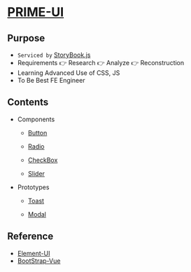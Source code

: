 # [PRIME-UI](https://hamsungjun.github.io/)

## Purpose
- `Serviced by` [StoryBook.js](https://github.com/storybookjs/storybook)
- Requirements 👉 Research 👉 Analyze 👉 Reconstruction
- Learning Advanced Use of CSS, JS
- To Be Best FE Engineer

## Contents

- Components

  - [Button](https://github.com/HamSungJun/PRIME-UI/tree/master/src/packages/components/pui-button)

  - [Radio](https://github.com/HamSungJun/PRIME-UI/tree/master/src/packages/components/pui-radio)

  - [CheckBox](https://github.com/HamSungJun/PRIME-UI/tree/master/src/packages/components/pui-checkbox)

  - [Slider](https://github.com/HamSungJun/PRIME-UI/tree/master/src/packages/components/pui-slider)

- Prototypes

  - [Toast](https://github.com/HamSungJun/PRIME-UI/tree/master/src/packages/prototypes/$toast)
  
  - [Modal](https://github.com/HamSungJun/PRIME-UI/tree/master/src/packages/prototypes/$modal)

## Reference
- [Element-UI](https://element.eleme.cn/#/en-US)
- [BootStrap-Vue](https://bootstrap-vue.org/)